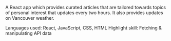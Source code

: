 A React app which provides curated  articles that are tailored towards topics of personal interest that updates every two hours. It also provides updates on Vancouver weather.

Languages used: React, JavaScript, CSS, HTML
Highlight skill: Fetching & manipulating API data
